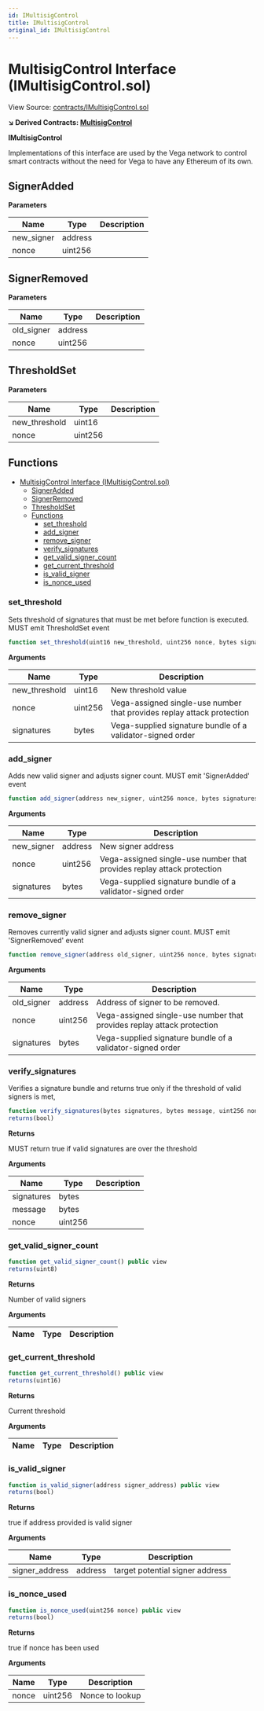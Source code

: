 ```yaml
---
id: IMultisigControl
title: IMultisigControl
original_id: IMultisigControl
---
```


# MultisigControl Interface (IMultisigControl.sol)

View Source: [contracts/IMultisigControl.sol](https://github.com/vegaprotocol/MultisigControl/blob/develop/contracts/IMultisigControl.sol)

**↘ Derived Contracts: [MultisigControl](../contracts/MultisigControl)**

**IMultisigControl**

Implementations of this interface are used by the Vega network to control smart contracts without the need for Vega to have any Ethereum of its own.

## SignerAdded

**Parameters**

| Name        | Type           | Description  |
| ------------- |------------- | -----|
| new_signer | address |  | 
| nonce | uint256 |  | 

## SignerRemoved

**Parameters**

| Name        | Type           | Description  |
| ------------- |------------- | -----|
| old_signer | address |  | 
| nonce | uint256 |  | 

## ThresholdSet

**Parameters**

| Name        | Type           | Description  |
| ------------- |------------- | -----|
| new_threshold | uint16 |  | 
| nonce | uint256 |  | 

## Functions

- [MultisigControl Interface (IMultisigControl.sol)](#multisigcontrol-interface-imultisigcontrolsol)
  - [SignerAdded](#signeradded)
  - [SignerRemoved](#signerremoved)
  - [ThresholdSet](#thresholdset)
  - [Functions](#functions)
    - [set_threshold](#set_threshold)
    - [add_signer](#add_signer)
    - [remove_signer](#remove_signer)
    - [verify_signatures](#verify_signatures)
    - [get_valid_signer_count](#get_valid_signer_count)
    - [get_current_threshold](#get_current_threshold)
    - [is_valid_signer](#is_valid_signer)
    - [is_nonce_used](#is_nonce_used)

### set_threshold

Sets threshold of signatures that must be met before function is executed. MUST emit ThresholdSet event

```js
function set_threshold(uint16 new_threshold, uint256 nonce, bytes signatures) public nonpayable
```

**Arguments**

| Name        | Type           | Description  |
| ------------- |------------- | -----|
| new_threshold | uint16 | New threshold value | 
| nonce | uint256 | Vega-assigned single-use number that provides replay attack protection | 
| signatures | bytes | Vega-supplied signature bundle of a validator-signed order | 

### add_signer

Adds new valid signer and adjusts signer count. MUST emit 'SignerAdded' event

```js
function add_signer(address new_signer, uint256 nonce, bytes signatures) public nonpayable
```

**Arguments**

| Name        | Type           | Description  |
| ------------- |------------- | -----|
| new_signer | address | New signer address | 
| nonce | uint256 | Vega-assigned single-use number that provides replay attack protection | 
| signatures | bytes | Vega-supplied signature bundle of a validator-signed order | 

### remove_signer

Removes currently valid signer and adjusts signer count. MUST emit 'SignerRemoved' event

```js
function remove_signer(address old_signer, uint256 nonce, bytes signatures) public nonpayable
```

**Arguments**

| Name        | Type           | Description  |
| ------------- |------------- | -----|
| old_signer | address | Address of signer to be removed. | 
| nonce | uint256 | Vega-assigned single-use number that provides replay attack protection | 
| signatures | bytes | Vega-supplied signature bundle of a validator-signed order | 

### verify_signatures

Verifies a signature bundle and returns true only if the threshold of valid signers is met,

```js
function verify_signatures(bytes signatures, bytes message, uint256 nonce) public nonpayable
returns(bool)
```

**Returns**

MUST return true if valid signatures are over the threshold

**Arguments**

| Name        | Type           | Description  |
| ------------- |------------- | -----|
| signatures | bytes |  | 
| message | bytes |  | 
| nonce | uint256 |  | 

### get_valid_signer_count

```js
function get_valid_signer_count() public view
returns(uint8)
```

**Returns**

Number of valid signers

**Arguments**

| Name        | Type           | Description  |
| ------------- |------------- | -----|

### get_current_threshold

```js
function get_current_threshold() public view
returns(uint16)
```

**Returns**

Current threshold

**Arguments**

| Name        | Type           | Description  |
| ------------- |------------- | -----|

### is_valid_signer

```js
function is_valid_signer(address signer_address) public view
returns(bool)
```

**Returns**

true if address provided is valid signer

**Arguments**

| Name        | Type           | Description  |
| ------------- |------------- | -----|
| signer_address | address | target potential signer address | 

### is_nonce_used

```js
function is_nonce_used(uint256 nonce) public view
returns(bool)
```

**Returns**

true if nonce has been used

**Arguments**

| Name        | Type           | Description  |
| ------------- |------------- | -----|
| nonce | uint256 | Nonce to lookup | 

